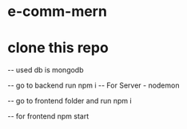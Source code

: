 # e-comm-mern


# clone this repo

-- used db is mongodb

-- go to backend run npm i
   -- For Server - nodemon

-- go to frontend folder and run npm i

  -- for frontend npm start
